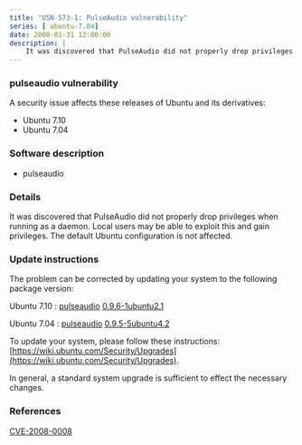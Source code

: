 ```yaml
---
title: "USN-573-1: PulseAudio vulnerability"
series: [ ubuntu-7.04]
date: 2008-01-31 12:00:00
description: |
    It was discovered that PulseAudio did not properly drop privileges when running as a daemon. Local users may be able to exploit this and gain privileges. The default Ubuntu configuration is not affected. 
--- 
```

 
### pulseaudio vulnerability

A security issue affects these releases of Ubuntu and its derivatives:

* Ubuntu 7.10
* Ubuntu 7.04

### Software description

* pulseaudio 

### Details

It was discovered that PulseAudio did not properly drop privileges when running as a daemon. Local users may be able to exploit this and gain privileges. The default Ubuntu configuration is not affected. 

### Update instructions

The problem can be corrected by updating your system to the following package version:

Ubuntu 7.10
 : [pulseaudio](https://launchpad.net/ubuntu/+source/pulseaudio) <span> [0.9.6-1ubuntu2.1](https://launchpad.net/ubuntu/+source/pulseaudio/0.9.6-1ubuntu2.1) </span> 

Ubuntu 7.04
 : [pulseaudio](https://launchpad.net/ubuntu/+source/pulseaudio) <span> [0.9.5-5ubuntu4.2](https://launchpad.net/ubuntu/+source/pulseaudio/0.9.5-5ubuntu4.2) </span> 

To update your system, please follow these instructions: [https://wiki.ubuntu.com/Security/Upgrades](https://wiki.ubuntu.com/Security/Upgrades).

In general, a standard system upgrade is sufficient to effect the necessary changes. 

### References

 [CVE-2008-0008](http://people.ubuntu.com/~ubuntu-security/cve/CVE-2008-0008)
 
